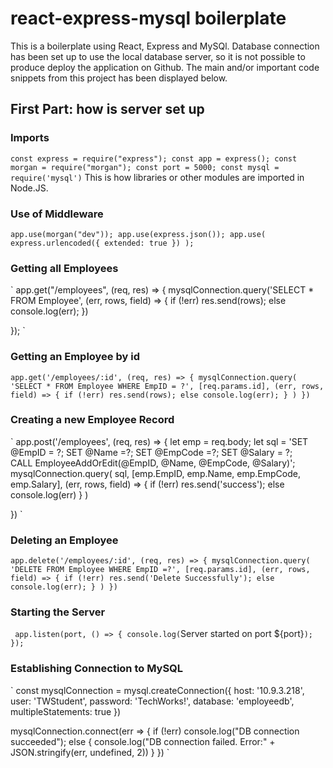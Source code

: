 # react-express-mysql boilerplate
This is a boilerplate using React, Express and MySQl. Database connection has been set up to use the local database server, so it is not possible to produce deploy the application on Github.
The main and/or important code snippets from this project has been displayed below.

## First Part: how is server set up
### Imports
`
const express = require("express");
const app = express();
const morgan = require("morgan");
const port = 5000;
const mysql = require('mysql')
`
This is how libraries or other modules are imported in Node.JS.

### Use of Middleware
`
app.use(morgan("dev"));
app.use(express.json());
app.use(
  express.urlencoded({
    extended: true
  })
);
`

### Getting all Employees
`
app.get("/employees", (req, res) => {
  mysqlConnection.query('SELECT * FROM Employee', (err, rows, field) => {
    if (!err) res.send(rows);
    else console.log(err);
  })

});
`

### Getting an Employee by id
`
app.get('/employees/:id', (req, res) => {
  mysqlConnection.query(
    'SELECT * FROM Employee WHERE EmpID = ?',
    [req.params.id],
    (err, rows, field) => {
      if (!err) res.send(rows);
      else console.log(err);
    }
  )
})
`

### Creating a new Employee Record
`
app.post('/employees', (req, res) => {
  let emp = req.body;
  let sql = 'SET @EmpID = ?; SET @Name =?; SET @EmpCode =?; SET @Salary = ?;\
  CALL EmployeeAddOrEdit(@EmpID, @Name, @EmpCode, @Salary)';
  mysqlConnection.query(
    sql, [emp.EmpID, emp.Name, emp.EmpCode, emp.Salary],
    (err, rows, field) => {
      if (!err) res.send('success');
      else console.log(err)
    }
  )

})
`

### Deleting an Employee
`
app.delete('/employees/:id', (req, res) => {
  mysqlConnection.query(
    'DELETE FROM Employee WHERE EmpID =?',
    [req.params.id],
    (err, rows, field) => {
      if (!err) res.send('Delete Successfully');
      else console.log(err);
    }
  )
})
`

### Starting the Server
`
app.listen(port, () => {
  console.log(`Server started on port ${port}`);
});
`

### Establishing Connection to MySQL
`
const mysqlConnection = mysql.createConnection({
  host: '10.9.3.218',
  user: 'TWStudent',
  password: 'TechWorks!',
  database: 'employeedb',
  multipleStatements: true
})

mysqlConnection.connect(err => {
  if (!err) console.log("DB connection succeeded");
  else {
    console.log("DB connection failed. Error:" + JSON.stringify(err, undefined, 2))
  }
})
`
